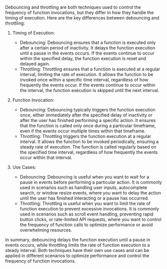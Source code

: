 Debouncing and throttling are both techniques used to control the frequency of function invocations, but they differ in how they handle the timing of execution. Here are the key differences between debouncing and throttling:

1. Timing of Execution:
   - Debouncing: Debouncing ensures that a function is executed only after a certain period of inactivity. It delays the function execution until a pause in the events occurs. If the events continue to occur within the specified delay, the function execution is reset and delayed again.
   - Throttling: Throttling ensures that a function is executed at a regular interval, limiting the rate of execution. It allows the function to be invoked once within a specific time interval, regardless of how frequently the events occur. If the events continue to occur within the interval, the function execution is skipped until the next interval.

2. Function Invocation:
   - Debouncing: Debouncing typically triggers the function execution once, either immediately after the specified delay of inactivity or after the user has finished performing a specific action. It ensures that the function is called only once during a particular timeframe, even if the events occur multiple times within that timeframe.
   - Throttling: Throttling triggers the function execution at a regular interval. It allows the function to be invoked periodically, ensuring a steady rate of execution. The function is called regularly based on the specified time interval, regardless of how frequently the events occur within that interval.

3. Use Cases:
   - Debouncing: Debouncing is useful when you want to wait for a pause in events before performing a particular action. It is commonly used in scenarios such as handling user inputs, autocomplete search, or window resize events, where you want to delay the action until the user has finished interacting or a pause has occurred.
   - Throttling: Throttling is useful when you want to limit the rate of function execution to prevent excessive invocations. It is commonly used in scenarios such as scroll event handling, preventing rapid button clicks, or rate-limited API requests, where you want to control the frequency of function calls to optimize performance or avoid overwhelming resources.

In summary, debouncing delays the function execution until a pause in events occurs, while throttling limits the rate of function execution to a steady interval. Both techniques have their own use cases and can be applied in different scenarios to optimize performance and control the frequency of function invocations.